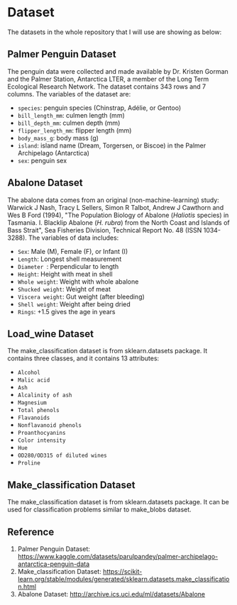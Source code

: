 # Dataset
The datasets in the whole repository that I will use are showing as below:

## Palmer Penguin Dataset
The penguin data were collected and made available by Dr. Kristen Gorman and the Palmer Station, Antarctica LTER, a member of the Long Term Ecological Research Network. The dataset contains 343 rows and 7 columns. The variables of the dataset are:
  - ```species```: penguin species (Chinstrap, Adélie, or Gentoo)
  - ```bill_length_mm```: culmen length (mm)
  - ```bill_depth_mm```: culmen depth (mm)
  - ```flipper_length_mm```: flipper length (mm)
  - ```body_mass_g```: body mass (g)
  - ```island```: island name (Dream, Torgersen, or Biscoe) in the Palmer Archipelago (Antarctica)
  - ```sex```: penguin sex
  
## Abalone Dataset
The abalone data comes from an original (non-machine-learning) study: Warwick J Nash, Tracy L Sellers, Simon R Talbot, Andrew J Cawthorn and Wes B Ford (1994), "The Population Biology of Abalone (_Haliotis_ species) in Tasmania. I. Blacklip Abalone (_H. rubra_) from the North Coast and Islands of Bass Strait", Sea Fisheries Division, Technical Report No. 48 (ISSN 1034-3288). The variables of data includes:
  - ```Sex```: Male (M), Female (F), or Infant (I)
  - ```Length```: Longest shell measurement
  - ```Diameter ```: Perpendicular to length
  - ```Height```: Height with meat in shell
  - ```Whole weight```: Weight with whole abalone
  - ```Shucked weight```: Weight of meat
  - ```Viscera weight```: Gut weight (after bleeding)
  - ```Shell weight```: Weight after being dried
  - ```Rings```: +1.5 gives the age in years

## Load_wine Dataset
The make_classification dataset is from sklearn.datasets package. It contains three classes, and it contains 13 attributes:
 - ```Alcohol```
 - ```Malic acid```
 - ```Ash```
 -  ```Alcalinity of ash```  
 - ```Magnesium```
 - ```Total phenols```
 - ```Flavanoids```
 - ```Nonflavanoid phenols```
 - ```Proanthocyanins```
 - ```Color intensity```
 - ```Hue```
 - ```OD280/OD315 of diluted wines```
 - ```Proline```

## Make_classification Dataset
The make_classification dataset is from sklearn.datasets package. It can be used for classification problems similar to make_blobs dataset.

## Reference
1. Palmer Penguin Dataset: https://www.kaggle.com/datasets/parulpandey/palmer-archipelago-antarctica-penguin-data
2. Make_classification Dataset: https://scikit-learn.org/stable/modules/generated/sklearn.datasets.make_classification.html
3. Abalone Dataset: http://archive.ics.uci.edu/ml/datasets/Abalone
